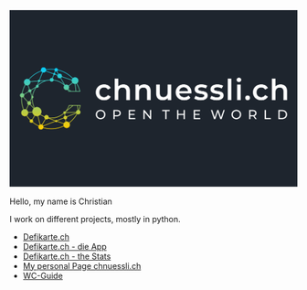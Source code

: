 <!--
**chnuessli/chnuessli** is a ✨ _special_ ✨ repository because its `README.md` (this file) appears on your GitHub profile.

-->
![Me.png](https://github.com/chnuessli/chnuessli.ch/blob/main/assets/img/logo.png)

Hello, my name is Christian

I work on different projects, mostly in python.

- [Defikarte.ch](https://defikarte.ch)
- [Defikarte.ch - die App](https://github.com/chnuessli/defikarte.ch-app)
- [Defikarte.ch - the Stats](https://stats.defikarte.ch)
- [My personal Page chnuessli.ch](https://chnuessli.ch/)
- [WC-Guide](https://wc-guide.com)
